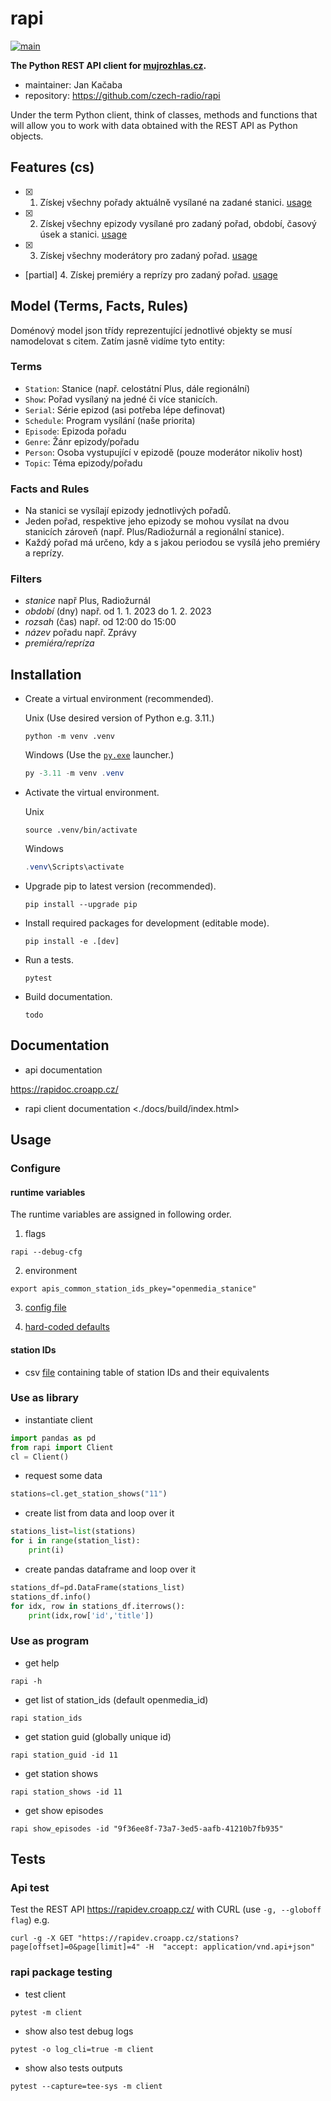 # rapi

[![main](https://github.com/czech-radio/rapi/actions/workflows/main.yml/badge.svg?branch=main)](https://github.com/czech-radio/rapi/actions/workflows/main.yml)

**The Python REST API client for [mujrozhlas.cz](https://rapidoc.croapp.cz/).**

- maintainer: Jan Kačaba
- repository: <https://github.com/czech-radio/rapi>

Under the term Python client, think of classes, methods and functions that will allow you to work with data obtained with the REST API
as Python objects.

## Features (cs)

- [x] 1. Získej všechny pořady aktuálně vysílané na zadané stanici. [usage](./docs/build/notebooks/station_shows.html)
- [x] 2. Získej všechny epizody vysílané pro zadaný pořad, období, časový úsek a stanici. [usage](./docs/build/notebooks/show_episodes.html)
- [x] 3. Získej všechny moderátory pro zadaný pořad. [usage](./docs/build/notebooks/moderators.html)
- [partial] 4. Získej premiéry a reprízy pro zadaný pořad. [usage](./docs/build/notebooks/show_schedules.html)

## Model (Terms, Facts, Rules)

Doménový model json třídy reprezentující jednotlivé objekty se musí namodelovat s citem.
Zatím jasně vidíme tyto entity:

### Terms

- `Station`: Stanice (např. celostátní Plus, dále regionální)
- `Show`: Pořad vysílaný na jedné či více stanicích.
- `Serial`: Série epizod (asi potřeba lépe definovat)
- `Schedule`: Program vysílání (naše priorita)
- `Episode`: Epizoda pořadu
- `Genre`: Žánr epizody/pořadu
- `Person`: Osoba vystupující v epizodě (pouze moderátor nikoliv host)
- `Topic`: Téma epizody/pořadu

### Facts and Rules

- Na stanici se vysílají epizody jednotlivých pořadů.
- Jeden pořad, respektive jeho epizody se mohou vysílat na dvou stanicích zároveň (např. Plus/Radiožurnál a regionální stanice).
- Každý pořad má určeno, kdy a s jakou periodou se vysílá jeho premiéry a reprízy.

### Filters

- *stanice* např Plus, Radiožurnál
- *období* (dny) např. od 1. 1. 2023 do 1. 2. 2023 
- *rozsah* (čas) např. od 12:00 do 15:00 
- *název* pořadu např. Zprávy
- *premiéra/repríza*

## Installation

- Create a virtual environment (recommended).
  
	Unix (Use desired version of Python e.g. 3.11.)
  
	```shell
	python -m venv .venv
  ```
  Windows (Use the [`py.exe`](https://docs.python.org/3/using/windows.html) launcher.)
  
	```powershell
	py -3.11 -m venv .venv
  ```
 
- Activate the virtual environment.
  
	Unix
  
	```shell
	source .venv/bin/activate
  ````
  Windows
  
	```powershell
	.venv\Scripts\activate
  ```
 
- Upgrade pip to latest version (recommended).

	```shell
	pip install --upgrade pip
	```

- Install required packages for development (editable mode).
	
	```shell
	pip install -e .[dev]
	```
- Run a tests.
    
	```shell
	pytest
	```

- Build documentation.
	
	```shell
	todo
	```
## Documentation

- api documentation 

<https://rapidoc.croapp.cz/>

- rapi client documentation
<./docs/build/index.html>

## Usage

### Configure
#### runtime variables 
The runtime variables are assigned in following order.
 
1. flags
```shell
rapi --debug-cfg
```
2. environment
```shell
export apis_common_station_ids_pkey="openmedia_stanice"
```
3. [config file](./src/rapi/data/defaults.yml)

4. [hard-coded defaults](./src/rapi/data/defaults.yml)

#### station IDs
- csv [file](./src/rapi/data/stations_ids.csv) containing table of station IDs and their equivalents

### Use as library

- instantiate client
```python
import pandas as pd
from rapi import Client
cl = Client()
```

- request some data
```python
stations=cl.get_station_shows("11")
```

- create list from data and loop over it
```python
stations_list=list(stations)
for i in range(station_list):
    print(i)
```

- create pandas dataframe and loop over it
```python
stations_df=pd.DataFrame(stations_list)
stations_df.info()
for idx, row in stations_df.iterrows():
    print(idx,row['id','title'])

```

### Use as program
- get help
```shell
rapi -h
```

- get list of station_ids (default openmedia_id)
```shell
rapi station_ids
```

- get station guid (globally unique id)
```shell
rapi station_guid -id 11
```

- get station shows 
```shell
rapi station_shows -id 11
```

- get show episodes
```shell
rapi show_episodes -id "9f36ee8f-73a7-3ed5-aafb-41210b7fb935"
```


## Tests
### Api test
Test the REST API <https://rapidev.croapp.cz/> with CURL (use `-g, --globoff flag`) e.g.

```shell
curl -g -X GET "https://rapidev.croapp.cz/stations?page[offset]=0&page[limit]=4" -H  "accept: application/vnd.api+json"
```

### rapi package testing

- test client

```shell
pytest -m client 
```

- show also test debug logs

```shell
pytest -o log_cli=true -m client 
```

- show also tests outputs

```shell
pytest --capture=tee-sys -m client 
```



